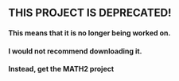 ## THIS PROJECT IS DEPRECATED!
#### This means that it is no longer being worked on.
#### I would not recommend downloading it.
#### Instead, get the MATH2 project
